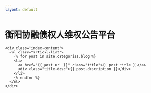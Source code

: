 ```yaml
---
layout: default
---
```


<body>
  <div class="index-wrapper">
    <div class="aside">
      <div class="info-card">
        <h1>衡阳协融债权人维权公告平台</h1>
      </div>
      <div id="particles-js"></div>
    </div>

    <div class="index-content">
      <ul class="artical-list">
        {% for post in site.categories.blog %}
        <li>
          <a href="{{ post.url }}" class="title">{{ post.title }}</a>
          <div class="title-desc">{{ post.description }}</div>
        </li>
        {% endfor %}
      </ul>
    </div>
  </div>
</body>
